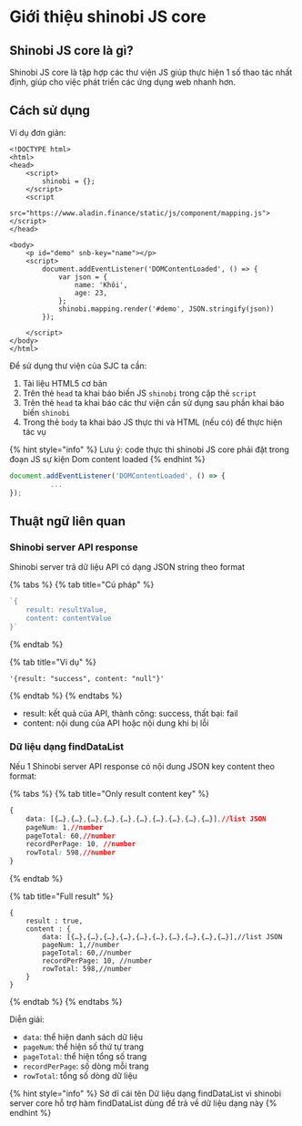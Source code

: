 # Giới thiệu shinobi JS core

## Shinobi JS core là gì?

Shinobi JS core là tập hợp các thư viện JS giúp thực hiện 1 số thao tác nhất định, giúp cho việc phát triển các ứng dụng web nhanh hơn.

## Cách sử dụng

Ví dụ đơn giản:

```markup
<!DOCTYPE html>
<html>
<head>
    <script>
        shinobi = {};
    </script>
    <script
        src="https://www.aladin.finance/static/js/component/mapping.js"></script>
</head>

<body>
    <p id="demo" snb-key="name"></p>
    <script>
        document.addEventListener('DOMContentLoaded', () => {
            var json = {
                name: 'Khôi',
                age: 23,
            };
            shinobi.mapping.render('#demo', JSON.stringify(json))
        });

    </script>
</body>
</html>

```

Để sử dụng thư viện của SJC ta cần:

1. Tài liệu HTML5  cơ bản
2. Trên thẻ `head` ta khai báo biến JS `shinobi` trong cặp thẻ `script`
3. Trên thẻ `head` ta khai báo các thư viện cần sử dụng sau phần khai báo biến `shinobi`
4. Trong thẻ `body` ta khai báo JS thực thi và HTML \(nếu có\) để thực hiện tác vụ

{% hint style="info" %}
Lưu ý: code thực thi shinobi JS core phải đặt trong đoạn JS sự kiện Dom content loaded
{% endhint %}

```javascript
document.addEventListener('DOMContentLoaded', () => {
          ...
});
```

## Thuật ngữ liên quan

### Shinobi server API response

Shinobi server trả dữ liệu API có dạng JSON string theo format 

{% tabs %}
{% tab title="Cú pháp" %}
```javascript
`{
    result: resultValue,
    content: contentValue
}`
```
{% endtab %}

{% tab title="Ví dụ" %}
```
'{result: "success", content: "null"}'
```
{% endtab %}
{% endtabs %}

* result: kết quả của API, thành công: success, thất bại: fail
* content: nội dung của API hoặc nội dung khi bị lỗi

### Dữ liệu dạng findDataList

Nếu 1 Shinobi server API response có nội dung JSON key content theo format:

{% tabs %}
{% tab title="Only result content key" %}
```css
{
    data: [{…},{…},{…},{…},{…},{…},{…},{…},{…},{…}],//list JSON
    pageNum: 1,//number
    pageTotal: 60,//number
    recordPerPage: 10, //number
    rowTotal: 598,//number
}
```
{% endtab %}

{% tab title="Full result" %}
```
{
    result : true,
    content : {
        data: [{…},{…},{…},{…},{…},{…},{…},{…},{…},{…}],//list JSON
        pageNum: 1,//number
        pageTotal: 60,//number
        recordPerPage: 10, //number
        rowTotal: 598,//number
    }    
}
```
{% endtab %}
{% endtabs %}

Diễn giải:

* `data`: thể hiện danh sách dữ liệu
* `pageNum`: thể hiện số thứ tự trang 
* `pageTotal`: thể hiện tổng số trang
* `recordPerPage`: số dòng mỗi trang
* `rowTotal`: tổng số dòng dữ liệu

{% hint style="info" %}
Sở dĩ cái tên Dữ liệu dạng findDataList vì shinobi server core hỗ trợ hàm findDataList dùng để trả về dữ liệu dạng này
{% endhint %}







